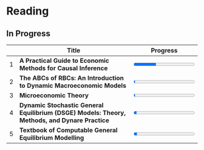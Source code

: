 # Reading

## In Progress
|   | Title                                                                                          | Progress                                |
|---|------------------------------------------------------------------------------------------------|-----------------------------------------|
| 1 | **A Practical Guide to Economic Methods for Causal Inference**                                 | <progress value=120 max=329></progress> |
| 2 | **The ABCs of RBCs: An Introduction to Dynamic Macroeconomic Models**                          | <progress value=10 max=442></progress>  |
| 3 | **Microeconomic Theory**                                                                       | <progress value=10 max=458></progress>  |
| 4 | **Dynamic Stochastic General Equilibrium (DSGE) Models: Theory, Methods, and Dynare Practice** | <progress value=25 max=550></progress>  |
| 5 | **Textbook of Computable General Equilibrium Modelling**                                       | <progress value=10 max=182></progress>  |